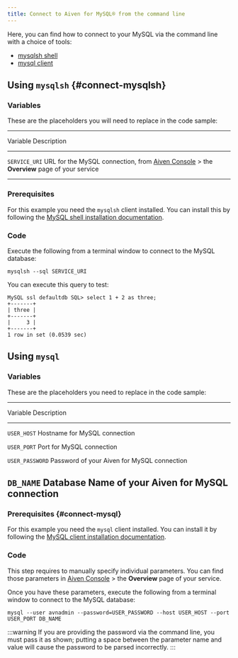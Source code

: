 ```yaml
---
title: Connect to Aiven for MySQL® from the command line
---
```


Here, you can find how to connect to your MySQL via the command line
with a choice of tools:

-   [mysqlsh shell](/docs/products/mysql/howto/connect-from-cli#connect-mysqlsh)
-   [mysql client](/docs/products/mysql/howto/connect-from-cli#connect-mysql)

## Using `mysqlsh` {#connect-mysqlsh}

### Variables

These are the placeholders you will need to replace in the code sample:

  ------------------------------------------------------------------------
  Variable        Description
  --------------- --------------------------------------------------------
  `SERVICE_URI`   URL for the MySQL connection, from [Aiven
                  Console](https://console.aiven.io/) \> the **Overview**
                  page of your service

  ------------------------------------------------------------------------

### Prerequisites

For this example you need the `mysqlsh` client installed. You can
install this by following the [MySQL shell installation
documentation](https://dev.mysql.com/doc/mysql-shell/8.0/en/mysql-shell-install.html).

### Code

Execute the following from a terminal window to connect to the MySQL
database:

``` 
mysqlsh --sql SERVICE_URI
```

You can execute this query to test:

``` 
MySQL ssl defaultdb SQL> select 1 + 2 as three;
+-------+
| three |
+-------+
|     3 |
+-------+
1 row in set (0.0539 sec)
```

## Using `mysql`

### Variables

These are the placeholders you need to replace in the code sample:

  --------------------------------------------------------------------------
  Variable          Description
  ----------------- --------------------------------------------------------
  `USER_HOST`       Hostname for MySQL connection

  `USER_PORT`       Port for MySQL connection

  `USER_PASSWORD`   Password of your Aiven for MySQL connection

  `DB_NAME`         Database Name of your Aiven for MySQL connection
  --------------------------------------------------------------------------

### Prerequisites {#connect-mysql}

For this example you need the `mysql` client installed. You can install
it by following the [MySQL client installation
documentation](https://dev.mysql.com/doc/refman/8.0/en/mysql.html).

### Code

This step requires to manually specify individual parameters. You can
find those parameters in [Aiven Console](https://console.aiven.io) \>
the **Overview** page of your service.

Once you have these parameters, execute the following from a terminal
window to connect to the MySQL database:

``` 
mysql --user avnadmin --password=USER_PASSWORD --host USER_HOST --port USER_PORT DB_NAME
```

:::warning
If you are providing the password via the command line, you must pass it
as shown; putting a space between the parameter name and value will
cause the password to be parsed incorrectly.
:::
